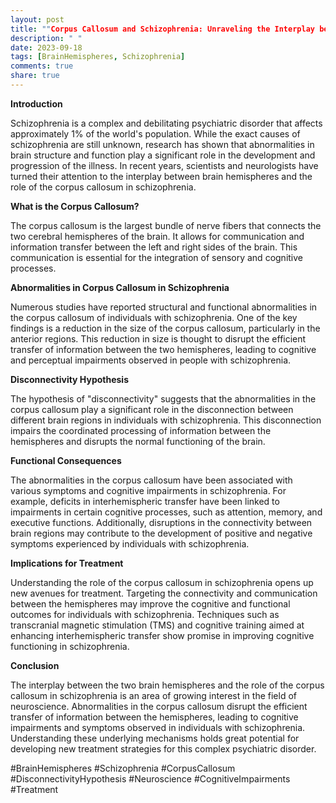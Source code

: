```yaml
---
layout: post
title: ""Corpus Callosum and Schizophrenia: Unraveling the Interplay between Brain Hemispheres""
description: " "
date: 2023-09-18
tags: [BrainHemispheres, Schizophrenia]
comments: true
share: true
---
```


**Introduction**

Schizophrenia is a complex and debilitating psychiatric disorder that affects approximately 1% of the world's population. While the exact causes of schizophrenia are still unknown, research has shown that abnormalities in brain structure and function play a significant role in the development and progression of the illness. In recent years, scientists and neurologists have turned their attention to the interplay between brain hemispheres and the role of the corpus callosum in schizophrenia.

**What is the Corpus Callosum?**

The corpus callosum is the largest bundle of nerve fibers that connects the two cerebral hemispheres of the brain. It allows for communication and information transfer between the left and right sides of the brain. This communication is essential for the integration of sensory and cognitive processes.

**Abnormalities in Corpus Callosum in Schizophrenia**

Numerous studies have reported structural and functional abnormalities in the corpus callosum of individuals with schizophrenia. One of the key findings is a reduction in the size of the corpus callosum, particularly in the anterior regions. This reduction in size is thought to disrupt the efficient transfer of information between the two hemispheres, leading to cognitive and perceptual impairments observed in people with schizophrenia.

**Disconnectivity Hypothesis**

The hypothesis of "disconnectivity" suggests that the abnormalities in the corpus callosum play a significant role in the disconnection between different brain regions in individuals with schizophrenia. This disconnection impairs the coordinated processing of information between the hemispheres and disrupts the normal functioning of the brain.

**Functional Consequences**

The abnormalities in the corpus callosum have been associated with various symptoms and cognitive impairments in schizophrenia. For example, deficits in interhemispheric transfer have been linked to impairments in certain cognitive processes, such as attention, memory, and executive functions. Additionally, disruptions in the connectivity between brain regions may contribute to the development of positive and negative symptoms experienced by individuals with schizophrenia.

**Implications for Treatment**

Understanding the role of the corpus callosum in schizophrenia opens up new avenues for treatment. Targeting the connectivity and communication between the hemispheres may improve the cognitive and functional outcomes for individuals with schizophrenia. Techniques such as transcranial magnetic stimulation (TMS) and cognitive training aimed at enhancing interhemispheric transfer show promise in improving cognitive functioning in schizophrenia.

**Conclusion**

The interplay between the two brain hemispheres and the role of the corpus callosum in schizophrenia is an area of growing interest in the field of neuroscience. Abnormalities in the corpus callosum disrupt the efficient transfer of information between the hemispheres, leading to cognitive impairments and symptoms observed in individuals with schizophrenia. Understanding these underlying mechanisms holds great potential for developing new treatment strategies for this complex psychiatric disorder.

#BrainHemispheres #Schizophrenia #CorpusCallosum #DisconnectivityHypothesis #Neuroscience #CognitiveImpairments #Treatment